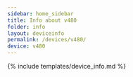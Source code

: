 ```yaml
---
sidebar: home_sidebar
title: Info about v480
folder: info
layout: deviceinfo
permalink: /devices/v480/
device: v480
---
```

{% include templates/device_info.md %}
